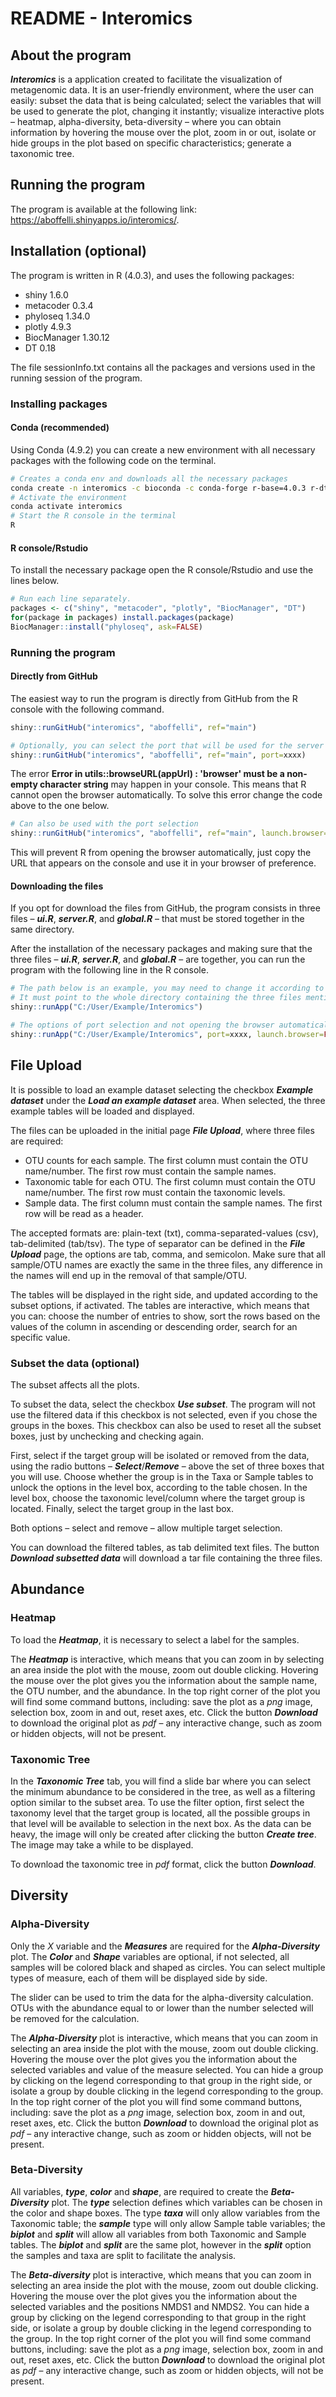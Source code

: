 # README - Interomics

## About the program

***Interomics*** is a application created to facilitate the visualization of metagenomic data. It is an user-friendly environment, where the user can easily: subset the data that is being calculated; select the variables that will be used to generate the plot, changing it instantly; visualize interactive plots – heatmap, alpha-diversity, beta-diversity – where you can obtain information by hovering the mouse over the plot, zoom in or out, isolate or hide groups in the plot based on specific characteristics; generate a taxonomic tree.   

## Running the program

The program is available at the following link: https://aboffelli.shinyapps.io/interomics/.



## Installation (optional)

The program is written in R (4.0.3), and uses the following packages:

- shiny 1.6.0
- metacoder 0.3.4
- phyloseq 1.34.0
- plotly 4.9.3
- BiocManager 1.30.12
- DT 0.18

The file sessionInfo.txt contains all the packages and versions used in the running session of the program.

### Installing packages

#### Conda (recommended)

Using Conda (4.9.2) you can create a new environment with all necessary packages with the following code on the terminal.

```bash
# Creates a conda env and downloads all the necessary packages
conda create -n interomics -c bioconda -c conda-forge r-base=4.0.3 r-dt bioconductor-phyloseq r-plotly r-metacoder r-shiny
# Activate the environment
conda activate interomics
# Start the R console in the terminal
R
```

#### R console/Rstudio

To install the necessary package open the R console/Rstudio and use the lines below.

```R
# Run each line separately.
packages <- c("shiny", "metacoder", "plotly", "BiocManager", "DT")
for(package in packages) install.packages(package)
BiocManager::install("phyloseq", ask=FALSE)
```



### Running the program 

#### Directly from GitHub

The easiest way to run the program is directly from GitHub from the R console with the following command.

```r
shiny::runGitHub("interomics", "aboffelli", ref="main")

# Optionally, you can select the port that will be used for the server (4 number digit).
shiny::runGitHub("interomics", "aboffelli", ref="main", port=xxxx)
```

The error **Error in utils::browseURL(appUrl) : 'browser' must be a non-empty character string** may happen in your console. This means that R cannot open the browser automatically. To solve this error change the code above to the one below.

```R
# Can also be used with the port selection
shiny::runGitHub("interomics", "aboffelli", ref="main", launch.browser=FALSE)
```

This will prevent R from opening the browser automatically, just copy the URL that appears on the console and use it in your browser of preference.

#### Downloading the files

If you opt for download the files from GitHub, the program consists in three files – ***ui.R***, ***server.R***, and ***global.R*** – that must be stored together in the same directory.

After the installation of the necessary packages and making sure that the three files – ***ui.R***, ***server.R***, and ***global.R*** – are together, you can run the program with the following line in the R console.

```R
# The path below is an example, you may need to change it according to where the files are saved. 
# It must point to the whole directory containing the three files mentioned before. 
shiny::runApp("C:/User/Example/Interomics")

# The options of port selection and not opening the browser automatically can also be used.
shiny::runApp("C:/User/Example/Interomics", port=xxxx, launch.browser=FALSE)
```



## File Upload

It is possible to load an example dataset selecting the checkbox ***Example dataset*** under the ***Load an example dataset*** area. When selected, the three example tables will be loaded and displayed.

The files can be uploaded in the initial page ***File Upload***, where three files are required:

- OTU counts for each sample. The first column must contain the OTU name/number. The first row must contain the sample names.
- Taxonomic table for each OTU. The first column must contain the OTU name/number. The first row must contain the taxonomic levels.
- Sample data. The first column must contain the sample names. The first row will be read as a header.

The accepted formats are: plain-text (txt), comma-separated-values (csv), tab-delimited (tab/tsv). The type of separator can be defined in the ***File Upload*** page, the options are tab, comma, and semicolon. Make sure that all sample/OTU names are exactly the same in the three files, any difference in the names will end up in the removal of that sample/OTU.

The tables will be displayed in the right side, and updated according to the subset options, if activated. The tables are interactive, which means that you can: choose the number of entries to show, sort the rows based on the values of the column in ascending or descending order, search for an specific value.

### Subset the data (optional)

The subset affects all the plots.

To subset the data, select the checkbox ***Use subset***. The program will not use the filtered data if this checkbox is not selected, even if you chose the groups in the boxes. This checkbox can also be used to reset all the subset boxes, just by unchecking and checking again.

First, select if the target group will be isolated or removed from the data, using the radio buttons – ***Select***/***Remove*** – above the set of three boxes that you will use. Choose whether the group is in the Taxa or Sample tables to unlock the options in the level box, according to the table chosen. In the level box, choose the taxonomic level/column where the target group is located. Finally, select the target group in the last box.

Both options – select and remove – allow multiple target selection.

You can download the filtered tables, as tab delimited text files. The button ***Download subsetted data*** will download a tar file containing the three files.



## Abundance

### Heatmap

To load the ***Heatmap***, it is necessary to select a label for the samples.

The ***Heatmap*** is interactive, which means that you can zoom in by selecting an area inside the plot with the mouse, zoom out double clicking. Hovering the mouse over the plot gives you the information about the sample name, the OTU number, and the abundance. In the top right corner of the plot you will find some command buttons, including: save the plot as a *png* image, selection box, zoom in and out, reset axes, etc. Click the button ***Download*** to download the original plot as *pdf* – any interactive change, such as zoom or hidden objects, will not be present.

### Taxonomic Tree

In the ***Taxonomic Tree*** tab, you will find a slide bar where you can select the minimum abundance to be considered in the tree, as well as a filtering option similar to the subset area. To use the filter option, first select the taxonomy level that the target group is located, all the possible groups in that level will be available to selection in the next box. As the data can be heavy, the image will only be created after clicking the button ***Create tree***. The image may take a while to be displayed.

To download the taxonomic tree in *pdf* format, click the button ***Download***.  

## Diversity

### Alpha-Diversity

Only the *X* variable and the ***Measures*** are required for the ***Alpha-Diversity*** plot. The ***Color*** and ***Shape*** variables are optional, if not selected, all samples will be colored black and shaped as circles. You can select multiple types of measure, each of them will be displayed side by side.

The slider can be used to trim the data for the alpha-diversity calculation. OTUs with the abundance equal to or lower than the number selected will be removed for the calculation.

The ***Alpha-Diversity*** plot is interactive, which means that you can zoom in selecting an area inside the plot with the mouse, zoom out double clicking. Hovering the mouse over the plot gives you the information about the selected variables and value of the measure selected. You can hide a group by clicking on the legend corresponding to that group in the right side, or isolate a group by double clicking in the legend corresponding to the group. In the top right corner of the plot you will find some command buttons, including: save the plot as a *png* image, selection box, zoom in and out, reset axes, etc. Click the button ***Download*** to download the original plot as *pdf* – any interactive change, such as zoom or hidden objects, will not be present.

### Beta-Diversity

All variables, ***type***, ***color*** and ***shape***, are required to create the ***Beta-Diversity*** plot. The ***type*** selection defines which variables can be chosen in the color and shape boxes. The type ***taxa*** will only allow variables from the Taxonomic table; the ***sample*** type will only allow Sample table variables; the ***biplot*** and ***split*** will allow all variables from both Taxonomic and Sample tables. The ***biplot*** and ***split*** are the same plot, however in the ***split*** option the samples and taxa are split to facilitate the analysis.

The ***Beta-diversity*** plot is interactive, which means that you can zoom in selecting an area inside the plot with the mouse, zoom out double clicking. Hovering the mouse over the plot gives you the information about the selected variables and the positions NMDS1 and NMDS2. You can hide a group by clicking on the legend corresponding to that group in the right side, or isolate a group by double clicking in the legend corresponding to the group. In the top right corner of the plot you will find some command buttons, including: save the plot as a *png* image, selection box, zoom in and out, reset axes, etc. Click the button ***Download*** to download the original plot as *pdf* – any interactive change, such as zoom or hidden objects, will not be present.

